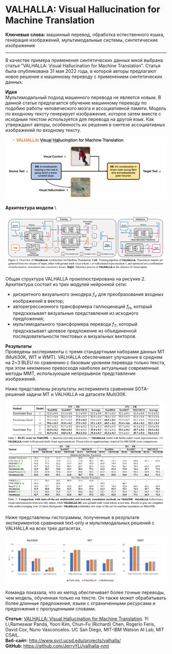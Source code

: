 # VALHALLA: Visual Hallucination for Machine Translation

**Ключевые слова:** машинный перевод, обработка естественного языка, генерация изображений, мультимодальные системы, синтетические изображения

***********************

В качестве примера применения синтетических данных мной выбрана статья "VALHALLA: Visual Hallucination for Machine Translation". 
Статья была опубликована 31 мая 2022 года, в которой авторы предлагают новое решение к машинному переводу с применением синтетических данных.

**Идея** \
Мультимодальный подход машинного перевода не является новым. В данной статье предлагается обучение машинному переводу по подобию работы человеческого мозга и ассоциативной памяти. Модель по входному тексту генерирует изображение, которое затем вместе с исходным текстом используется для перевода на другой язык. Как утверждают авторы, особенность их решения в синтезе ассоциативных изображений по входному тексту.

![pair_img_text](./imgs/pair_img_text.png)

**Архитектура модели** \

![model_architecture](./imgs/model_architecture.png)

Общая структура VALHALLA проиллюстрирована на рисунке 2. Архитектура состоит из трех модулей нейронной сети: 
- дискретного визуального энкодера $f_V$ для преобразования входных изображений в вектор;
- авторегрессионного трансформера галлюцинаций $f_H$, который предсказывает визуальные представления из исходного предложения; 
- мультимодального трансформера перевода $f_T$, который предсказывает целевое предложение из объединенной последовательности текстовых и визуальных векторов.


**Результаты** \
Проведены эксперименты с тремя стандартными наборами данных MT
(Multi30K, WIT и WMT). VALHALLA обеспечивает улучшение в среднем на 2~3 BLEU по сравнению с базовым уровнем перевода только текста, при этом неизменно превосходя наиболее актуальные современные методы MMT, использующие непрерывное представление изображений. 

Ниже представлены результаты эксперимента сравнения SOTA-решений задачи MT и VALHALLA на датасете Multi30K.

![exp_Multi30K](./imgs/exp_Multi30K.png)

Ниже представлены гистограммы, полученные в результате экспериментов сравнения text-only и мультимодальных решений с VALHALLA на всех трех датасетах.

![all_hists](./imgs/all_hists.png)

Команда показала, что их метод обеспечивает более точные переводы, чем модель, обученная только на тексте. Он также может обрабатывать более длинные предложения, языки с ограниченными ресурсами и предложения с пропущенными словами.

**Статья:** [VALHALLA: Visual Hallucination for Machine Translation](http://www.svcl.ucsd.edu/publications/conference/2022/valhalla/main.pdf). Yi Li,Rameswar Panda, Yoon Kim, Chun-Fu (Richard) Chen, Rogerio Feris, David Cox, Nuno Vasconcelos. UC San Diego, MIT-IBM Watson AI Lab, MIT CSAIL. \
**Веб-сайт:** http://www.svcl.ucsd.edu/projects/valhalla/ \
**GitHub:** https://github.com/JerryYLi/valhalla-nmt
